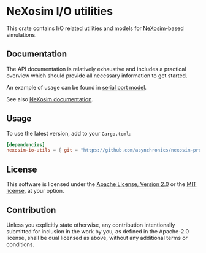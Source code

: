 # NeXosim I/O utilities

This crate contains I/O related utilities and models for [NeXosim][NX]-based
simulations.

[NX]: https://github.com/asynchronics/nexosim

## Documentation

The API documentation is relatively exhaustive and includes a practical
overview which should provide all necessary information to get started.

An example of usage can be found in [serial port model][SPM].

[SPM]: https://github.com/asynchronics/nexosim-protocols/blob/main/serial-port/src/lib.rs

See also [NeXosim documentation][NXAPI].

[NXAPI]: https://docs.rs/nexosim

## Usage

To use the latest version, add to your `Cargo.toml`:

```toml
[dependencies]
nexosim-io-utils = { git = "https://github.com/asynchronics/nexosim-protocols.git" }
```

## License

This software is licensed under the [Apache License, Version 2.0](LICENSE-APACHE) or the
[MIT license](LICENSE-MIT), at your option.


## Contribution

Unless you explicitly state otherwise, any contribution intentionally submitted
for inclusion in the work by you, as defined in the Apache-2.0 license, shall be
dual licensed as above, without any additional terms or conditions.
